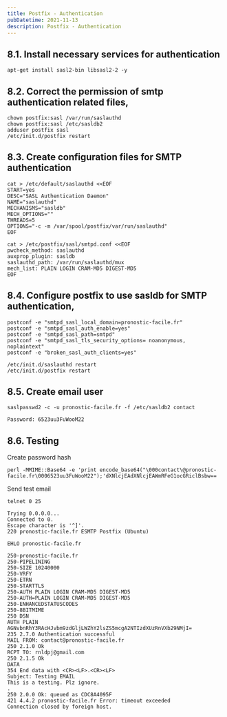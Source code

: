 ```yaml
---
title: Postfix - Authentication
pubDatetime: 2021-11-13
description: Postfix - Authentication
---
```


## 8.1. Install necessary services for authentication

    apt-get install sasl2-bin libsasl2-2 -y

## 8.2. Correct the permission of smtp authentication related files,

    chown postfix:sasl /var/run/saslauthd
    chown postfix:sasl /etc/sasldb2
    adduser postfix sasl
    /etc/init.d/postfix restart

## 8.3. Create configuration files for SMTP authentication

    cat > /etc/default/saslauthd <<EOF
    START=yes
    DESC="SASL Authentication Daemon"
    NAME="saslauthd"
    MECHANISMS="sasldb"
    MECH_OPTIONS=""
    THREADS=5
    OPTIONS="-c -m /var/spool/postfix/var/run/saslauthd"
    EOF

    cat > /etc/postfix/sasl/smtpd.conf <<EOF
    pwcheck_method: saslauthd
    auxprop_plugin: sasldb
    saslauthd_path: /var/run/saslauthd/mux
    mech_list: PLAIN LOGIN CRAM-MD5 DIGEST-MD5
    EOF

## 8.4. Configure postfix to use sasldb for SMTP authentication,

    postconf -e "smtpd_sasl_local_domain=pronostic-facile.fr"
    postconf -e "smtpd_sasl_auth_enable=yes"
    postconf -e "smtpd_sasl_path=smtpd"
    postconf -e "smtpd_sasl_tls_security_options= noanonymous, noplaintext"
    postconf -e "broken_sasl_auth_clients=yes"

    /etc/init.d/saslauthd restart
    /etc/init.d/postfix restart

## 8.5. Create email user

    saslpasswd2 -c -u pronostic-facile.fr -f /etc/sasldb2 contact

    Password: 6523uu3FuWooM22

## 8.6. Testing

Create password hash

    perl -MMIME::Base64 -e 'print encode_base64("\000contact\@pronostic-facile.fr\0006523uu3FuWooM22");'dXNlcjEAdXNlcjEAWmRFeG1ocGRiclBsbw==

Send test email

    telnet 0 25

    Trying 0.0.0.0...
    Connected to 0.
    Escape character is '^]'.
    220 pronostic-facile.fr ESMTP Postfix (Ubuntu)

    EHLO pronostic-facile.fr

    250-pronostic-facile.fr
    250-PIPELINING
    250-SIZE 10240000
    250-VRFY
    250-ETRN
    250-STARTTLS
    250-AUTH PLAIN LOGIN CRAM-MD5 DIGEST-MD5
    250-AUTH=PLAIN LOGIN CRAM-MD5 DIGEST-MD5
    250-ENHANCEDSTATUSCODES
    250-8BITMIME
    250 DSN
    AUTH PLAIN AGNvbnRhY3RAcHJvbm9zdGljLWZhY2lsZS5mcgA2NTIzdXUzRnVXb29NMjI=
    235 2.7.0 Authentication successful
    MAIL FROM: contact@pronostic-facile.fr
    250 2.1.0 Ok
    RCPT TO: rnldpj@gmail.com
    250 2.1.5 Ok
    DATA
    354 End data with <CR><LF>.<CR><LF>
    Subject: Testing EMAIL
    This is a testing. Plz ignore.
    .
    250 2.0.0 Ok: queued as CDC8A4095F
    421 4.4.2 pronostic-facile.fr Error: timeout exceeded
    Connection closed by foreign host.
